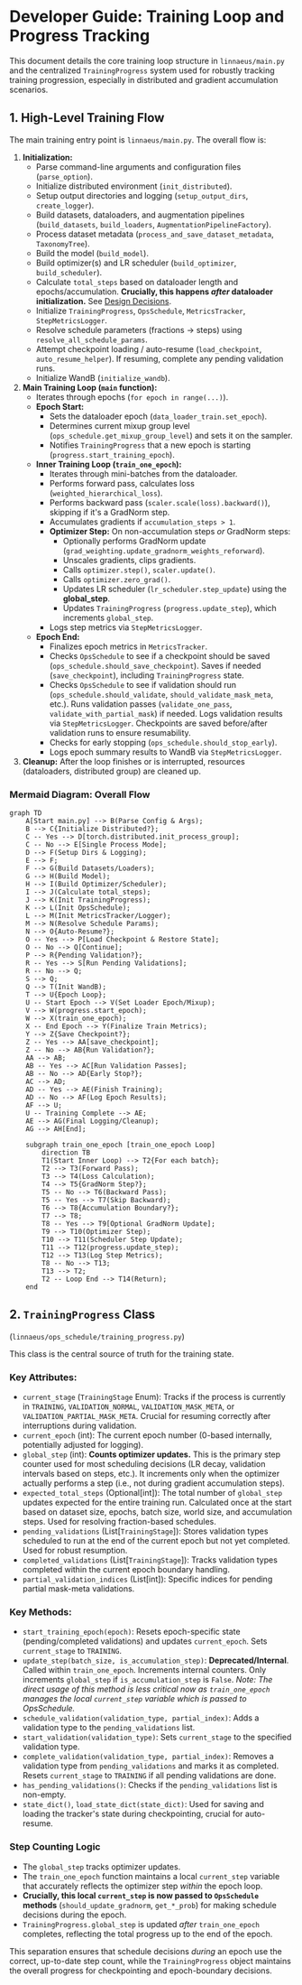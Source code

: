 # Developer Guide: Training Loop and Progress Tracking

This document details the core training loop structure in `linnaeus/main.py` and the centralized `TrainingProgress` system used for robustly tracking training progression, especially in distributed and gradient accumulation scenarios.

## 1. High-Level Training Flow

The main training entry point is `linnaeus/main.py`. The overall flow is:

1.  **Initialization:**
    *   Parse command-line arguments and configuration files (`parse_option`).
    *   Initialize distributed environment (`init_distributed`).
    *   Setup output directories and logging (`setup_output_dirs`, `create_logger`).
    *   Build datasets, dataloaders, and augmentation pipelines (`build_datasets`, `build_loaders`, `AugmentationPipelineFactory`).
    *   Process dataset metadata (`process_and_save_dataset_metadata`, `TaxonomyTree`).
    *   Build the model (`build_model`).
    *   Build optimizer(s) and LR scheduler (`build_optimizer`, `build_scheduler`).
    *   Calculate `total_steps` based on dataloader length and epochs/accumulation. **Crucially, this happens *after* dataloader initialization.** See [Design Decisions](../dev/design_decisions.md).
    *   Initialize `TrainingProgress`, `OpsSchedule`, `MetricsTracker`, `StepMetricsLogger`.
    *   Resolve schedule parameters (fractions -> steps) using `resolve_all_schedule_params`.
    *   Attempt checkpoint loading / auto-resume (`load_checkpoint`, `auto_resume_helper`). If resuming, complete any pending validation runs.
    *   Initialize WandB (`initialize_wandb`).
2.  **Main Training Loop (`main` function):**
    *   Iterates through epochs (`for epoch in range(...)`).
    *   **Epoch Start:**
        *   Sets the dataloader epoch (`data_loader_train.set_epoch`).
        *   Determines current mixup group level (`ops_schedule.get_mixup_group_level`) and sets it on the sampler.
        *   Notifies `TrainingProgress` that a new epoch is starting (`progress.start_training_epoch`).
    *   **Inner Training Loop (`train_one_epoch`):**
        *   Iterates through mini-batches from the dataloader.
        *   Performs forward pass, calculates loss (`weighted_hierarchical_loss`).
        *   Performs backward pass (`scaler.scale(loss).backward()`), skipping if it's a GradNorm step.
        *   Accumulates gradients if `accumulation_steps > 1`.
        *   **Optimizer Step:** On non-accumulation steps *or* GradNorm steps:
            *   Optionally performs GradNorm update (`grad_weighting.update_gradnorm_weights_reforward`).
            *   Unscales gradients, clips gradients.
            *   Calls `optimizer.step()`, `scaler.update()`.
            *   Calls `optimizer.zero_grad()`.
            *   Updates LR scheduler (`lr_scheduler.step_update`) using the **global_step**.
            *   Updates `TrainingProgress` (`progress.update_step`), which increments `global_step`.
        *   Logs step metrics via `StepMetricsLogger`.
    *   **Epoch End:**
        *   Finalizes epoch metrics in `MetricsTracker`.
        *   Checks `OpsSchedule` to see if a checkpoint should be saved (`ops_schedule.should_save_checkpoint`). Saves if needed (`save_checkpoint`), including `TrainingProgress` state.
        *   Checks `OpsSchedule` to see if validation should run (`ops_schedule.should_validate`, `should_validate_mask_meta`, etc.). Runs validation passes (`validate_one_pass`, `validate_with_partial_mask`) if needed. Logs validation results via `StepMetricsLogger`. Checkpoints are saved before/after validation runs to ensure resumability.
        *   Checks for early stopping (`ops_schedule.should_stop_early`).
        *   Logs epoch summary results to WandB via `StepMetricsLogger`.
3.  **Cleanup:** After the loop finishes or is interrupted, resources (dataloaders, distributed group) are cleaned up.

### Mermaid Diagram: Overall Flow

```mermaid
graph TD
    A[Start main.py] --> B(Parse Config & Args);
    B --> C{Initialize Distributed?};
    C -- Yes --> D[torch.distributed.init_process_group];
    C -- No --> E[Single Process Mode];
    D --> F(Setup Dirs & Logging);
    E --> F;
    F --> G(Build Datasets/Loaders);
    G --> H(Build Model);
    H --> I(Build Optimizer/Scheduler);
    I --> J(Calculate total_steps);
    J --> K(Init TrainingProgress);
    K --> L(Init OpsSchedule);
    L --> M(Init MetricsTracker/Logger);
    M --> N(Resolve Schedule Params);
    N --> O{Auto-Resume?};
    O -- Yes --> P[Load Checkpoint & Restore State];
    O -- No --> Q[Continue];
    P --> R{Pending Validation?};
    R -- Yes --> S[Run Pending Validations];
    R -- No --> Q;
    S --> Q;
    Q --> T(Init WandB);
    T --> U{Epoch Loop};
    U -- Start Epoch --> V(Set Loader Epoch/Mixup);
    V --> W(progress.start_epoch);
    W --> X(train_one_epoch);
    X -- End Epoch --> Y(Finalize Train Metrics);
    Y --> Z{Save Checkpoint?};
    Z -- Yes --> AA[save_checkpoint];
    Z -- No --> AB{Run Validation?};
    AA --> AB;
    AB -- Yes --> AC[Run Validation Passes];
    AB -- No --> AD{Early Stop?};
    AC --> AD;
    AD -- Yes --> AE(Finish Training);
    AD -- No --> AF(Log Epoch Results);
    AF --> U;
    U -- Training Complete --> AE;
    AE --> AG(Final Logging/Cleanup);
    AG --> AH[End];

    subgraph train_one_epoch [train_one_epoch Loop]
        direction TB
        T1(Start Inner Loop) --> T2{For each batch};
        T2 --> T3(Forward Pass);
        T3 --> T4(Loss Calculation);
        T4 --> T5{GradNorm Step?};
        T5 -- No --> T6(Backward Pass);
        T5 -- Yes --> T7(Skip Backward);
        T6 --> T8{Accumulation Boundary?};
        T7 --> T8;
        T8 -- Yes --> T9[Optional GradNorm Update];
        T9 --> T10(Optimizer Step);
        T10 --> T11(Scheduler Step Update);
        T11 --> T12(progress.update_step);
        T12 --> T13(Log Step Metrics);
        T8 -- No --> T13;
        T13 --> T2;
        T2 -- Loop End --> T14(Return);
    end

```

## 2. `TrainingProgress` Class

(`linnaeus/ops_schedule/training_progress.py`)

This class is the central source of truth for the training state.

### Key Attributes:

-   `current_stage` (`TrainingStage` Enum): Tracks if the process is currently in `TRAINING`, `VALIDATION_NORMAL`, `VALIDATION_MASK_META`, or `VALIDATION_PARTIAL_MASK_META`. Crucial for resuming correctly after interruptions during validation.
-   `current_epoch` (int): The current epoch number (0-based internally, potentially adjusted for logging).
-   `global_step` (int): **Counts optimizer updates.** This is the primary step counter used for most scheduling decisions (LR decay, validation intervals based on steps, etc.). It increments only when the optimizer actually performs a step (i.e., not during gradient accumulation steps).
-   `expected_total_steps` (Optional\[int]): The total number of `global_step` updates expected for the entire training run. Calculated once at the start based on dataset size, epochs, batch size, world size, and accumulation steps. Used for resolving fraction-based schedules.
-   `pending_validations` (List\[`TrainingStage`]): Stores validation types scheduled to run at the end of the current epoch but not yet completed. Used for robust resumption.
-   `completed_validations` (List\[`TrainingStage`]): Tracks validation types completed within the current epoch boundary handling.
-   `partial_validation_indices` (List\[int]): Specific indices for pending partial mask-meta validations.

### Key Methods:

-   `start_training_epoch(epoch)`: Resets epoch-specific state (pending/completed validations) and updates `current_epoch`. Sets `current_stage` to `TRAINING`.
-   `update_step(batch_size, is_accumulation_step)`: **Deprecated/Internal**. Called within `train_one_epoch`. Increments internal counters. Only increments `global_step` if `is_accumulation_step` is `False`. *Note: The direct usage of this method is less critical now as `train_one_epoch` manages the local `current_step` variable which is passed to OpsSchedule.*
-   `schedule_validation(validation_type, partial_index)`: Adds a validation type to the `pending_validations` list.
-   `start_validation(validation_type)`: Sets `current_stage` to the specified validation type.
-   `complete_validation(validation_type, partial_index)`: Removes a validation type from `pending_validations` and marks it as completed. Resets `current_stage` to `TRAINING` if all pending validations are done.
-   `has_pending_validations()`: Checks if the `pending_validations` list is non-empty.
-   `state_dict()`, `load_state_dict(state_dict)`: Used for saving and loading the tracker's state during checkpointing, crucial for auto-resume.

### Step Counting Logic

-   The `global_step` tracks optimizer updates.
-   The `train_one_epoch` function maintains a local `current_step` variable that accurately reflects the optimizer step *within* the epoch loop.
-   **Crucially, this local `current_step` is now passed to `OpsSchedule` methods** (`should_update_gradnorm`, `get_*_prob`) for making schedule decisions during the epoch.
-   `TrainingProgress.global_step` is updated *after* `train_one_epoch` completes, reflecting the total progress up to the end of the epoch.

This separation ensures that schedule decisions *during* an epoch use the correct, up-to-date step count, while the `TrainingProgress` object maintains the overall progress for checkpointing and epoch-boundary decisions.
